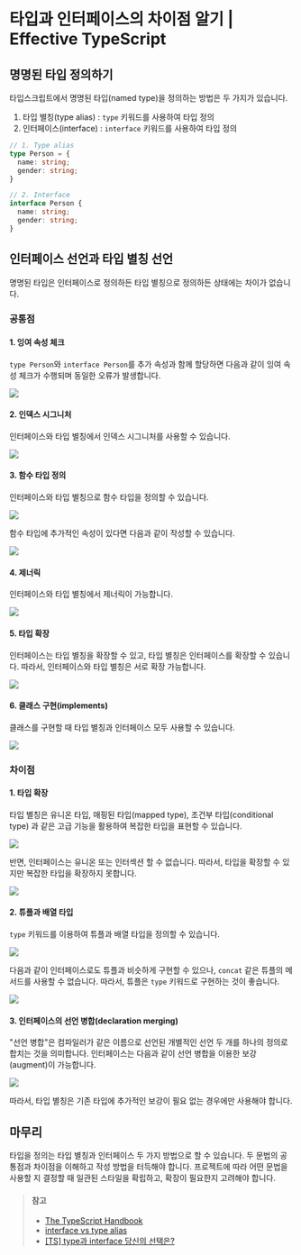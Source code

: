 # 타입과 인터페이스의 차이점 알기 | Effective TypeScript

## 명명된 타입 정의하기

타입스크립트에서 명명된 타입(named type)을 정의하는 방법은 두 가지가 있습니다.

1. 타입 별칭(type alias) : `type` 키워드를 사용하여 타입 정의
2. 인터페이스(interface) : `interface` 키워드를 사용하여 타입 정의

```typescript
// 1. Type alias
type Person = {
  name: string;
  gender: string;
}

// 2. Interface
interface Person {
  name: string;
  gender: string;
}
```

## 인터페이스 선언과 타입 별칭 선언

명명된 타입은 인터페이스로 정의하든 타입 별칭으로 정의하든 상태에는 차이가 없습니다.

### 공통점
#### 1. 잉여 속성 체크
`type Person`와 `interface Person`를 추가 속성과 함께 할당하면 다음과 같이 잉여 속성 체크가 수행되며 동일한 오류가 발생합니다.

![](https://i.imgur.com/I6LROQI.png)

#### 2. 인덱스 시그니처
인터페이스와 타입 별칭에서 인덱스 시그니처를 사용할 수 있습니다.

![](https://i.imgur.com/sVDxrUz.png)

#### 3. 함수 타입 정의
인터페이스와 타입 별칭으로 함수 타입을 정의할 수 있습니다.

![](https://i.imgur.com/832I3iG.png)

함수 타입에 추가적인 속성이 있다면 다음과 같이 작성할 수 있습니다.

![](https://i.imgur.com/h7nkxBL.png)

#### 4. 제너릭
인터페이스와 타입 별칭에서 제너릭이 가능합니다.

![](https://i.imgur.com/5fOpJai.png)

#### 5. 타입 확장
인터페이스는 타입 별칭을 확장할 수 있고, 타입 별칭은 인터페이스를 확장할 수 있습니다.
따라서, 인터페이스와 타입 별칭은 서로 확장 가능합니다.

![](https://i.imgur.com/9wuylP7.png)

#### 6. 클래스 구현(implements)
클래스를 구현할 때 타입 별칭과 인터페이스 모두 사용할 수 있습니다.

![](https://i.imgur.com/qcU4WKN.png)

### 차이점

#### 1. 타입 확장
타입 별칭은 유니온 타입, 매핑된 타입(mapped type), 조건부 타입(conditional type) 과 같은 고급 기능을 활용하여 복잡한 타입을 표현할 수 있습니다.

![](https://i.imgur.com/5wuuUez.png)

반면, 인터페이스는 유니온 또는 인터섹션 할 수 없습니다. 따라서, 타입을 확장할 수 있지만 복잡한 타입을 확장하지 못합니다.

![](https://i.imgur.com/XOubcMc.png)

#### 2. 튜플과 배열 타입
`type` 키워드를 이용하여 튜플과 배열 타입을 정의할 수 있습니다.

![](https://i.imgur.com/r82g9Ae.png)

다음과 같이 인터페이스로도 튜플과 비슷하게 구현할 수 있으나, `concat` 같은 튜플의 메서드를 사용할 수 없습니다.
따라서, 튜플은 `type` 키워드로 구현하는 것이 좋습니다.

![](https://i.imgur.com/Quv5X2u.png)

#### 3. 인터페이스의 선언 병합(declaration merging)
"선언 병합"은 컴파일러가 같은 이름으로 선언된 개별적인 선언 두 개를 하나의 정의로 합치는 것을 의미합니다.
인터페이스는 다음과 같이 선언 병합을 이용한 보강(augment)이 가능합니다.

![](https://i.imgur.com/oVmDbpy.png)

따라서, 타입 별칭은 기존 타입에 추가적인 보강이 필요 없는 경우에만 사용해야 합니다.

## 마무리
타입을 정의는 타입 별칭과 인터페이스 두 가지 방법으로 할 수 있습니다. 두 문법의 공통점과 차이점을 이해하고 작성 방법을 터득해야 합니다.
프로젝트에 따라 어떤 문법을 사용할 지 결정할 때 일관된 스타일을 확립하고, 확장이 필요한지 고려해야 합니다.

> #### 참고
> - [The TypeScript Handbook](https://www.typescriptlang.org/ko/docs/handbook/intro.html)
> - [interface vs type alias](https://tecoble.techcourse.co.kr/post/2022-11-07-typeAlias-interface/)
> - [[TS] type과 interface 당신의 선택은?](https://velog.io/@turtle601/TS-type%EA%B3%BC-interface-%EB%8B%B9%EC%8B%A0%EC%9D%98-%EC%84%A0%ED%83%9D%EC%9D%80)
